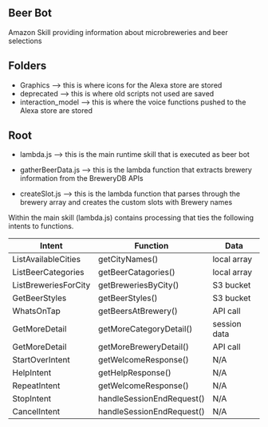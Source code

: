 Beer Bot
--------

Amazon Skill providing information about microbreweries and beer selections

Folders
-------
- Graphics --> this is where icons for the Alexa store are stored
- deprecated --> this is where old scripts not used are saved
- interaction_model --> this is where the voice functions pushed to the Alexa store are stored

Root
----
- lambda.js --> this is the main runtime skill that is executed as beer bot

- gatherBeerData.js --> this is the lambda function that extracts brewery information from the BreweryDB APIs
- createSlot.js --> this is the lambda function that parses through the brewery array and creates the custom slots with Brewery names

Within the main skill (lambda.js) contains processing that ties the following intents to functions. 

| Intent | Function | Data |
|----------|--------|------|
| ListAvailableCities | getCityNames() | local array |
| ListBeerCategories | getBeerCatagories() | local array |
| ListBreweriesForCity | getBreweriesByCity() | S3 bucket |
| GetBeerStyles | getBeerStyles() | S3 bucket |
| WhatsOnTap | getBeersAtBrewery() | API call |
| GetMoreDetail | getMoreCategoryDetail() | session data |
| GetMoreDetail | getMoreBreweryDetail() | API call |
| StartOverIntent | getWelcomeResponse() | N/A |
| HelpIntent | getHelpResponse() | N/A |
| RepeatIntent | getWelcomeResponse() | N/A |
| StopIntent | handleSessionEndRequest() | N/A |
| CancelIntent | handleSessionEndRequest() | N/A |
